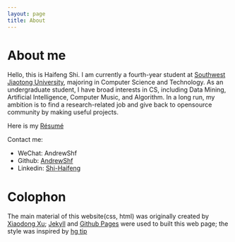 ```yaml
---
layout: page
title: About
---
```


# About me

Hello, this is Haifeng Shi. I am currently a fourth-year student at [Southwest Jiaotong University][swjtu],
majoring in Computer Science and Technology. As an undergraduate student, I have broad interests in CS, including Data Mining, Artificial Intelligence, Computer Music, and Algorithm. In a long run, my ambition is to find a research-related job and give back to opensource community by making useful projects. 

Here is my [R&eacute;sum&eacute;][r]

Contact me:

+ WeChat:  AndrewShf
+ Github:    [AndrewShf][g]
+ Linkedin:  [Shi-Haifeng][i]

# Colophon

The main material of this website(css, html) was originally created by [Xiaodong Xu][X]; [Jekyll][j] and [Github Pages][g] were used to built this web page; the style was inspired by [hg tip][h]

[swjtu]: http://sist.swjtu.edu.cn/index.do?action=index
[g]: https://github.com/AndrewShf
[h]: http://hgtip.com
[i]: https://www.linkedin.com/in/haifeng-shi-732912191/
[j]: http://jekyllrb.com
[X]: http://toy.linuxtoy.org/
[r]: /CV-HaifengShi.pdf
